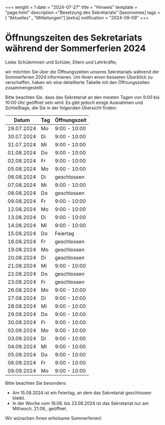 +++
weight = 1
date = "2024-07-27"
title = "Hinweis"
template = "page.html"
description ="Besetzung des Sekretariats"
[taxonomies]
tags = [ "Aktuelles" , "Mitteilungen"]
[extra]
notification = "2024-09-09"
+++
# Öffnungszeiten des Sekretariats während der Sommerferien 2024

Liebe Schülerinnen und Schüler, Eltern und Lehrkräfte,

wir möchten Sie über die Öffnungszeiten unseres Sekretariats während der Sommerferien 2024 informieren. Um Ihnen einen besseren Überblick zu verschaffen, haben wir eine detaillierte Tabelle mit den Öffnungszeiten zusammengestellt.

<!-- more -->

Bitte beachten Sie, dass das Sekretariat an den meisten Tagen von 9:00 bis 10:00 Uhr geöffnet sein wird. Es gibt jedoch einige Ausnahmen und Schließtage, die Sie in der folgenden Übersicht finden:

| Datum | Tag | Öffnungszeit |
|-------|-----|--------------|
| 29.07.2024 | Mo | 9:00 - 10:00 |
| 30.07.2024 | Di | 9:00 - 10:00 |
| 31.07.2024 | Mi | 9:00 - 10:00 |
| 01.08.2024 | Do | 9:00 - 10:00 |
| 02.08.2024 | Fr | 9:00 - 10:00 |
| 05.08.2024 | Mo | 9:00 - 10:00 |
| 06.08.2024 | Di | geschlossen |
| 07.08.2024 | Mi | 9:00 - 10:00 |
| 08.08.2024 | Do | geschlossen |
| 09.08.2024 | Fr | 9:00 - 10:00 |
| 12.08.2024 | Mo | 9:00 - 10:00 |
| 13.08.2024 | Di | 9:00 - 10:00 |
| 14.08.2024 | Mi | 9:00 - 10:00 |
| 15.08.2024 | Do | Feiertag |
| 16.08.2024 | Fr | geschlossen |
| 19.08.2024 | Mo | geschlossen |
| 20.08.2024 | Di | geschlossen |
| 21.08.2024 | Mi | 9:00 - 10:00 |
| 22.08.2024 | Do | geschlossen |
| 23.08.2024 | Fr | geschlossen |
| 26.08.2024 | Mo | 9:00 - 10:00 |
| 27.08.2024 | Di | 9:00 - 10:00 |
| 28.08.2024 | Mi | 9:00 - 10:00 |
| 29.08.2024 | Do | 9:00 - 10:00 |
| 30.08.2024 | Fr | 9:00 - 10:00 |
| 02.09.2024 | Mo | 9:00 - 10:00 |
| 03.09.2024 | Di | 9:00 - 10:00 |
| 04.09.2024 | Mi | 9:00 - 10:00 |
| 05.09.2024 | Do | 9:00 - 10:00 |
| 06.09.2024 | Fr | 9:00 - 10:00 |
| 09.09.2024 | Mo | 9:00 - 10:00 |

Bitte beachten Sie besonders:

- Am 15.08.2024 ist ein Feiertag, an dem das Sekretariat geschlossen bleibt.
- In der Woche vom 19.08. bis 23.08.2024 ist das Sekretariat nur am Mittwoch, 21.08., geöffnet.

Wir wünschen Ihnen erholsame Sommerferien!

